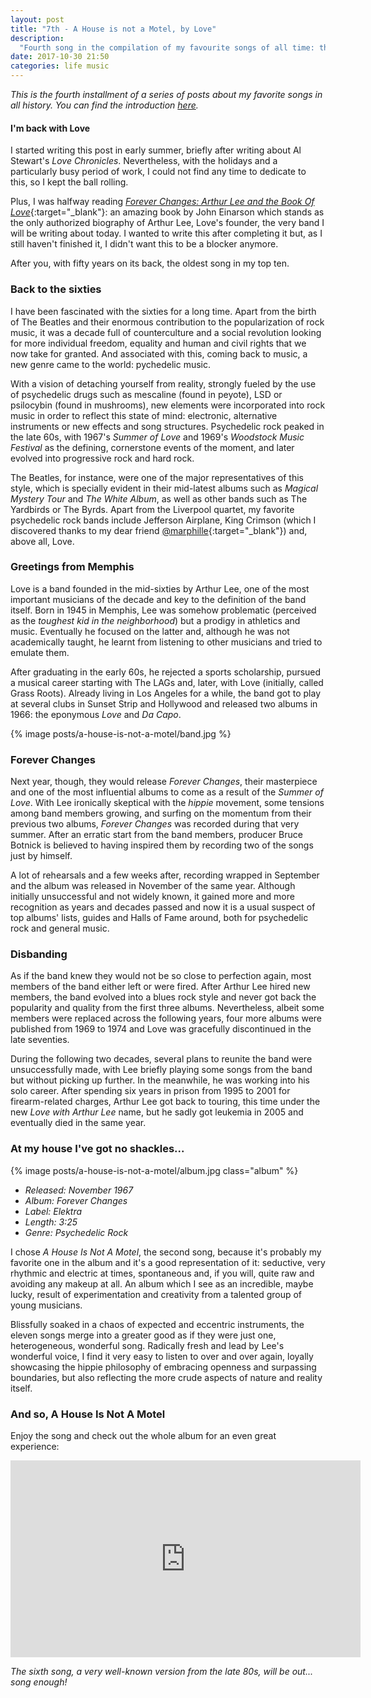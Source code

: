 ```yaml
---
layout: post
title: "7th - A House is not a Motel, by Love"
description:
  "Fourth song in the compilation of my favourite songs of all time: the oldest one, from the Summer of Love in San Francisco, was bundled in one of the best albums in history."
date: 2017-10-30 21:50
categories: life music
---
```


*This is the fourth installment of a series of posts about my favorite songs in all history. You can find the introduction [here](/a-short-music-bundle).*

#### I'm back with Love

I started writing this post in early summer, briefly after writing about Al Stewart's *Love Chronicles*. Nevertheless, with the holidays and a particularly busy period of work, I could not find any time to dedicate to this, so I kept the ball rolling.

Plus, I was halfway reading [*Forever Changes: Arthur Lee and the Book Of Love*](https://www.goodreads.com/book/show/8048844-forever-changes){:target="_blank"}: an amazing book by John Einarson which stands as the only authorized biography of Arthur Lee, Love's founder, the very band I will be writing about today. I wanted to write this after completing it but, as I still haven't finished it, I didn't want this to be a blocker anymore.

After you, with fifty years on its back, the oldest song in my top ten.

### Back to the sixties

I have been fascinated with the sixties for a long time. Apart from the birth of The Beatles and their enormous contribution to the popularization of rock music, it was a decade full of counterculture and a social revolution looking for more individual freedom, equality and human and civil rights that we now take for granted. And associated with this, coming back to music, a new genre came to the world: pychedelic music.

With a vision of detaching yourself from reality, strongly fueled by the use of psychedelic drugs such as mescaline (found in peyote), LSD or psilocybin (found in mushrooms), new elements were incorporated into rock music in order to reflect this state of mind: electronic, alternative instruments or new effects and song structures. Psychedelic rock peaked in the late 60s, with 1967's *Summer of Love* and 1969's *Woodstock Music Festival* as the defining, cornerstone events of the moment, and later evolved into progressive rock and hard rock.

The Beatles, for instance, were one of the major representatives of this style, which is specially evident in their mid-latest albums such as *Magical Mystery Tour* and *The White Album*, as well as other bands such as The Yardbirds or The Byrds. Apart from the Liverpool quartet, my favorite psychedelic rock bands include Jefferson Airplane, King Crimson (which I discovered thanks to my dear friend [@marphille](https://twitter.com/marphille){:target="_blank"}) and, above all, Love.

### Greetings from Memphis

Love is a band founded in the mid-sixties by Arthur Lee, one of the most important musicians of the decade and key to the definition of the band itself. Born in 1945 in Memphis, Lee was somehow problematic (perceived as the *toughest kid in the neighborhood*) but a prodigy in athletics and music. Eventually he focused on the latter and, although he was not academically taught, he learnt from listening to other musicians and tried to emulate them.

After graduating in the early 60s, he rejected a sports scholarship, pursued a musical career starting with The LAGs and, later, with Love (initially, called Grass Roots). Already living in Los Angeles for a while, the band got to play at several clubs in Sunset Strip and Hollywood and released two albums in 1966: the eponymous *Love* and *Da Capo*.

{% image posts/a-house-is-not-a-motel/band.jpg %}

### Forever Changes

Next year, though, they would release *Forever Changes*, their masterpiece and one of the most influential albums to come as a result of the *Summer of Love*. With Lee ironically skeptical with the *hippie* movement, some tensions among band members growing, and surfing on the momentum from their previous two albums, *Forever Changes* was recorded during that very summer. After an erratic start from the band members, producer Bruce Botnick is believed to having inspired them by recording two of the songs just by himself.

A lot of rehearsals and a few weeks after, recording wrapped in September and the album was released in November of the same year. Although initially unsuccessful and not widely known, it gained more and more recognition as years and decades passed and now it is a usual suspect of top albums' lists, guides and Halls of Fame around, both for psychedelic rock and general music.

### Disbanding

As if the band knew they would not be so close to perfection again, most members of the band either left or were fired. After Arthur Lee hired new members, the band evolved into a blues rock style and never got back the popularity and quality from the first three albums. Nevertheless, albeit some members were replaced across the following years, four more albums were published from 1969 to 1974 and Love was gracefully discontinued in the late seventies.

During the following two decades, several plans to reunite the band were unsuccessfully made, with Lee briefly playing some songs from the band but without picking up further. In the meanwhile, he was working into his solo career. After spending six years in prison from 1995 to 2001 for firearm-related charges, Arthur Lee got back to touring, this time under the new *Love with Arthur Lee* name, but he sadly got leukemia in 2005 and eventually died in the same year.

### At my house I've got no shackles...

{% image posts/a-house-is-not-a-motel/album.jpg class="album" %}

* *Released: November 1967*
* *Album: Forever Changes*
* *Label: Elektra*
* *Length: 3:25*
* *Genre: Psychedelic Rock*

I chose *A House Is Not A Motel*, the second song, because it's probably my favorite one in the album and it's a good representation of it: seductive, very rhythmic and electric at times, spontaneous and, if you will, quite raw and avoiding any makeup at all. An album which I see as an incredible, maybe lucky, result of experimentation and creativity from a talented group of young musicians.

Blissfully soaked in a chaos of expected and eccentric instruments, the eleven songs merge into a greater good as if they were just one, heterogeneous, wonderful song. Radically fresh and lead by Lee's wonderful voice, I find it very easy to listen to over and over again, loyally showcasing the hippie philosophy of embracing openness and surpassing boundaries, but also reflecting the more crude aspects of nature and reality itself.

### And so, A House Is Not A Motel

Enjoy the song and check out the whole album for an even great experience:

<iframe width="560" height="315" src="https://www.youtube.com/embed/2Z4LNBq3WxE" frameborder="0" allowfullscreen class="youtube"></iframe>

*The sixth song, a very well-known version from the late 80s, will be out... song enough!*
